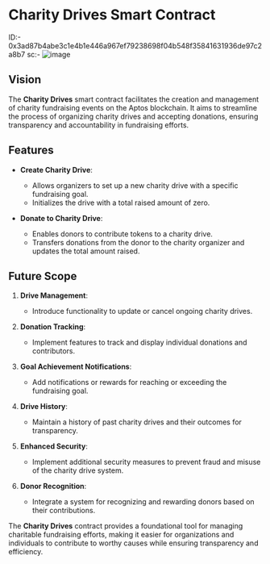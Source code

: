 # Charity Drives Smart Contract

ID:- 0x3ad87b4abe3c1e4b1e446a967ef79238698f04b548f35841631936de97c2a8b7
sc:- ![image](https://github.com/user-attachments/assets/6c51d2f8-2553-43d4-aca6-0a5389306e85)


## Vision

The **Charity Drives** smart contract facilitates the creation and management of charity fundraising events on the Aptos blockchain. It aims to streamline the process of organizing charity drives and accepting donations, ensuring transparency and accountability in fundraising efforts.

## Features

- **Create Charity Drive**:

  - Allows organizers to set up a new charity drive with a specific fundraising goal.
  - Initializes the drive with a total raised amount of zero.

- **Donate to Charity Drive**:
  - Enables donors to contribute tokens to a charity drive.
  - Transfers donations from the donor to the charity organizer and updates the total amount raised.

## Future Scope

1. **Drive Management**:

   - Introduce functionality to update or cancel ongoing charity drives.

2. **Donation Tracking**:

   - Implement features to track and display individual donations and contributors.

3. **Goal Achievement Notifications**:

   - Add notifications or rewards for reaching or exceeding the fundraising goal.

4. **Drive History**:

   - Maintain a history of past charity drives and their outcomes for transparency.

5. **Enhanced Security**:

   - Implement additional security measures to prevent fraud and misuse of the charity drive system.

6. **Donor Recognition**:
   - Integrate a system for recognizing and rewarding donors based on their contributions.

The **Charity Drives** contract provides a foundational tool for managing charitable fundraising efforts, making it easier for organizations and individuals to contribute to worthy causes while ensuring transparency and efficiency.
